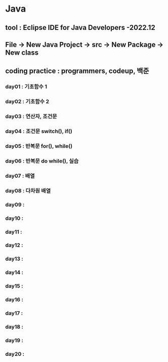 # Java
## tool : Eclipse IDE for Java Developers -2022.12
## File -> New Java Project -> src -> New Package -> New class 
## coding practice : programmers, codeup, 백준
### day01 : 기초함수 1
### day02 : 기초함수 2
### day03 : 연산자, 조건문
### day04 : 조건문 switch(), if()
### day05 : 반복문 for(), while()
### day06 : 반복문 do while(), 실습
### day07 : 배열
### day08 : 다차원 배열
### day09 : 
### day10 : 
### day11 : 
### day12 :
### day13 :
### day14 :
### day15 :
### day16 :
### day17 :
### day18 :
### day19 :
### day20 :
